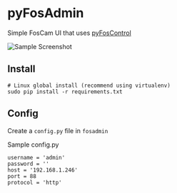 # pyFosAdmin

Simple FosCam UI that uses [pyFosControl](https://github.com/MStrecke/pyFosControl)

![Sample Screenshot](https://dl.dropboxusercontent.com/u/13941904/screenshots/foscamadmin-01.png)

## Install
```
# Linux global install (recommend using virtualenv)
sudo pip install -r requirements.txt
```

## Config

Create a ```config.py``` file in ```fosadmin```

Sample config.py
```
username = 'admin'
password = ''
host = '192.168.1.246'
port = 88
protocol = 'http'
```